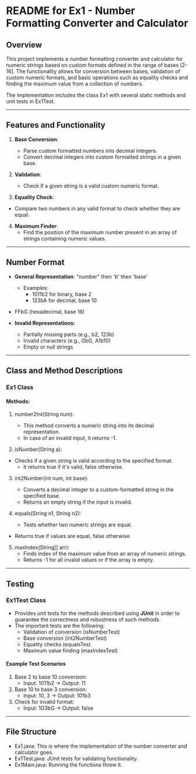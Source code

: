 # README for Ex1 - Number Formatting Converter and Calculator

## Overview
This project implements a number formatting converter and calculator for numeric strings based on custom formats defined in the range of bases [2-16]. The functionality allows for conversion between bases, validation of custom numeric formats, and basic operations such as equality checks and finding the maximum value from a collection of numbers.

The implementation includes the class Ex1 with several static methods and unit tests in Ex1Test.

---

## Features and Functionality
1. **Base Conversion**:
    - Parse custom formatted numbers into decimal integers.
    - Convert decimal integers into custom formatted strings in a given base.

2. **Validation**:
    - Check if a given string is a valid custom numeric format.

3. **Equality Check**:
- Compare two numbers in any valid format to check whether they are equal.
 
4. **Maximum Finder**:
    - Find the position of the maximum number present in an array of strings containing numeric values.

 ---
 
## Number Format
- **General Representation**: "number" then 'b' then 'base'
    - Examples:
      - 1011b2 for binary, base 2
      - 123bA for decimal, base 10
- FFbG (hexadecimal, base 16)

- **Invalid Representations:**
    - Partially missing parts (e.g., b2, 123b)
    - Invalid characters (e.g., GbG, A1b10)
    - Empty or null strings

---
## Class and Method Descriptions
### Ex1 Class
#### **Methods:**
1. number2Int(String num):
   - This method converts a numeric string into its decimal representation.
   - In case of an invalid input, it returns -1.

2. isNumber(String a):
- Checks if a given string is valid according to the specified format.
   - It returns true if it's valid, false otherwise.

3. int2Number(int num, int base):
   - Converts a decimal integer to a custom-formatted string in the specified base.
   - Returns an empty string if the input is invalid.

4. equals(String n1, String n2):
   - Tests whether two numeric strings are equal.
- Returns true if values are equal, false otherwise.

5. maxIndex(String[] arr):
   - Finds index of the maximum value from an array of numeric strings.
   - Returns -1 for all invalid values or if the array is empty.

---
## Testing
### Ex1Test Class
- Provides unit tests for the methods described using **JUnit** in order to guarantee the correctness and robustness of such methods.
- The important tests are the following:
  - Validation of conversion (isNumberTest)
  - Base conversion (int2NumberTest)
  - Equality checks (equalsTes)
  - Maximum value finding (maxIndexTest)

#### Example Test Scenarios
1. Base 2 to base 10 conversion:
    - Input: 1011b2 -> Output: 11
2. Base 10 to base 3 conversion:
    - Input: 10, 3 -> Output: 101b3
3. Check for invalid format:
    - Input: 1G3bG -> Output: false

---
 
## File Structure
- Ex1.java: This is where the implementation of the number converter and calculator goes.
- Ex1Test.java: JUnit tests for validating functionality.
- Ex1Main.java: Running the functions threw it.

